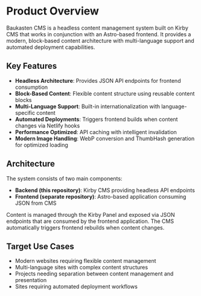 # Product Overview

Baukasten CMS is a headless content management system built on Kirby CMS that works in conjunction with an Astro-based frontend. It provides a modern, block-based content architecture with multi-language support and automated deployment capabilities.

## Key Features

- **Headless Architecture**: Provides JSON API endpoints for frontend consumption
- **Block-Based Content**: Flexible content structure using reusable content blocks
- **Multi-Language Support**: Built-in internationalization with language-specific content
- **Automated Deployments**: Triggers frontend builds when content changes via Netlify hooks
- **Performance Optimized**: API caching with intelligent invalidation
- **Modern Image Handling**: WebP conversion and ThumbHash generation for optimized loading

## Architecture

The system consists of two main components:

- **Backend (this repository)**: Kirby CMS providing headless API endpoints
- **Frontend (separate repository)**: Astro-based application consuming JSON from CMS

Content is managed through the Kirby Panel and exposed via JSON endpoints that are consumed by the frontend application. The CMS automatically triggers frontend rebuilds when content changes.

## Target Use Cases

- Modern websites requiring flexible content management
- Multi-language sites with complex content structures
- Projects needing separation between content management and presentation
- Sites requiring automated deployment workflows
